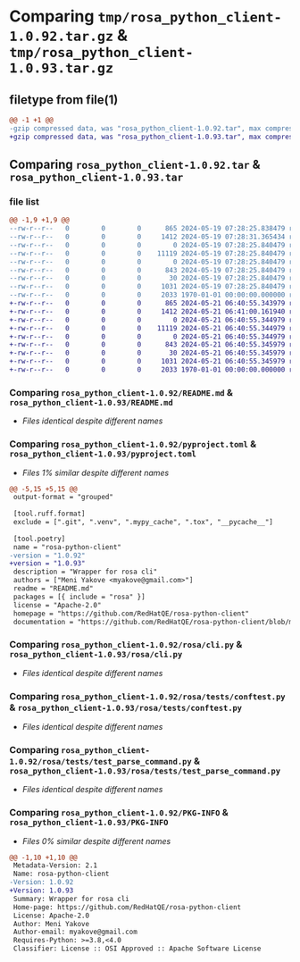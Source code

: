 # Comparing `tmp/rosa_python_client-1.0.92.tar.gz` & `tmp/rosa_python_client-1.0.93.tar.gz`

## filetype from file(1)

```diff
@@ -1 +1 @@
-gzip compressed data, was "rosa_python_client-1.0.92.tar", max compression
+gzip compressed data, was "rosa_python_client-1.0.93.tar", max compression
```

## Comparing `rosa_python_client-1.0.92.tar` & `rosa_python_client-1.0.93.tar`

### file list

```diff
@@ -1,9 +1,9 @@
--rw-r--r--   0        0        0      865 2024-05-19 07:28:25.838479 rosa_python_client-1.0.92/README.md
--rw-r--r--   0        0        0     1412 2024-05-19 07:28:31.365434 rosa_python_client-1.0.92/pyproject.toml
--rw-r--r--   0        0        0        0 2024-05-19 07:28:25.840479 rosa_python_client-1.0.92/rosa/__init__.py
--rw-r--r--   0        0        0    11119 2024-05-19 07:28:25.840479 rosa_python_client-1.0.92/rosa/cli.py
--rw-r--r--   0        0        0        0 2024-05-19 07:28:25.840479 rosa_python_client-1.0.92/rosa/tests/__init__.py
--rw-r--r--   0        0        0      843 2024-05-19 07:28:25.840479 rosa_python_client-1.0.92/rosa/tests/conftest.py
--rw-r--r--   0        0        0       30 2024-05-19 07:28:25.840479 rosa_python_client-1.0.92/rosa/tests/const.py
--rw-r--r--   0        0        0     1031 2024-05-19 07:28:25.840479 rosa_python_client-1.0.92/rosa/tests/test_parse_command.py
--rw-r--r--   0        0        0     2033 1970-01-01 00:00:00.000000 rosa_python_client-1.0.92/PKG-INFO
+-rw-r--r--   0        0        0      865 2024-05-21 06:40:55.343979 rosa_python_client-1.0.93/README.md
+-rw-r--r--   0        0        0     1412 2024-05-21 06:41:00.161940 rosa_python_client-1.0.93/pyproject.toml
+-rw-r--r--   0        0        0        0 2024-05-21 06:40:55.344979 rosa_python_client-1.0.93/rosa/__init__.py
+-rw-r--r--   0        0        0    11119 2024-05-21 06:40:55.344979 rosa_python_client-1.0.93/rosa/cli.py
+-rw-r--r--   0        0        0        0 2024-05-21 06:40:55.344979 rosa_python_client-1.0.93/rosa/tests/__init__.py
+-rw-r--r--   0        0        0      843 2024-05-21 06:40:55.345979 rosa_python_client-1.0.93/rosa/tests/conftest.py
+-rw-r--r--   0        0        0       30 2024-05-21 06:40:55.345979 rosa_python_client-1.0.93/rosa/tests/const.py
+-rw-r--r--   0        0        0     1031 2024-05-21 06:40:55.345979 rosa_python_client-1.0.93/rosa/tests/test_parse_command.py
+-rw-r--r--   0        0        0     2033 1970-01-01 00:00:00.000000 rosa_python_client-1.0.93/PKG-INFO
```

### Comparing `rosa_python_client-1.0.92/README.md` & `rosa_python_client-1.0.93/README.md`

 * *Files identical despite different names*

### Comparing `rosa_python_client-1.0.92/pyproject.toml` & `rosa_python_client-1.0.93/pyproject.toml`

 * *Files 1% similar despite different names*

```diff
@@ -5,15 +5,15 @@
 output-format = "grouped"
 
 [tool.ruff.format]
 exclude = [".git", ".venv", ".mypy_cache", ".tox", "__pycache__"]
 
 [tool.poetry]
 name = "rosa-python-client"
-version = "1.0.92"
+version = "1.0.93"
 description = "Wrapper for rosa cli"
 authors = ["Meni Yakove <myakove@gmail.com>"]
 readme = "README.md"
 packages = [{ include = "rosa" }]
 license = "Apache-2.0"
 homepage = "https://github.com/RedHatQE/rosa-python-client"
 documentation = "https://github.com/RedHatQE/rosa-python-client/blob/main/README.md"
```

### Comparing `rosa_python_client-1.0.92/rosa/cli.py` & `rosa_python_client-1.0.93/rosa/cli.py`

 * *Files identical despite different names*

### Comparing `rosa_python_client-1.0.92/rosa/tests/conftest.py` & `rosa_python_client-1.0.93/rosa/tests/conftest.py`

 * *Files identical despite different names*

### Comparing `rosa_python_client-1.0.92/rosa/tests/test_parse_command.py` & `rosa_python_client-1.0.93/rosa/tests/test_parse_command.py`

 * *Files identical despite different names*

### Comparing `rosa_python_client-1.0.92/PKG-INFO` & `rosa_python_client-1.0.93/PKG-INFO`

 * *Files 0% similar despite different names*

```diff
@@ -1,10 +1,10 @@
 Metadata-Version: 2.1
 Name: rosa-python-client
-Version: 1.0.92
+Version: 1.0.93
 Summary: Wrapper for rosa cli
 Home-page: https://github.com/RedHatQE/rosa-python-client
 License: Apache-2.0
 Author: Meni Yakove
 Author-email: myakove@gmail.com
 Requires-Python: >=3.8,<4.0
 Classifier: License :: OSI Approved :: Apache Software License
```


